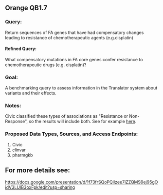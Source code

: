 ## Orange QB1.7

### Query:
Return sequences of FA genes that have had compensatory changes leading to resistance of chemotherapeutic agents  (e.g.cisplatin)

#### Refined Query:
What compensatory mutations in FA core  genes confer resistance to chemotherapeutic drugs (e.g. cisplatin)?

### Goal:
A benchmarking query to assess information in the Translator system about variants and their effects.

### Notes:
Civic classified these types of associations as "Resistance or Non-Response", so the results will include both.
See for example [here](https://civic.genome.wustl.edu/events/genes/7/summary/variants/186/summary/evidence/1776/summary#evidence).


### Proposed Data Types, Sources, and Access Endpoints:
  1. Civic
  2. clinvar
  3. pharmgkb
  
## For more details see:
https://docs.google.com/presentation/d/1f73frSQoPQiIzee7iZZQMS9ej95gOidV3LUIB3oxFpk/edit?usp=sharing
